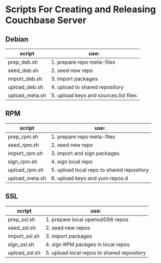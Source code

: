 # Scripts For Creating and Releasing Couchbase Server

## Debian

| script         |  use:                                        |
|----------------|----------------------------------------------|
| prep_deb.sh    |   1.  prepare repo meta-files                |
| seed_deb.sh    |   2.  seed new repo                          |
| import_deb.sh  |   3.  import packages                        |
| upload_deb.sh  |   4.  upload to shared repository            |
| upload_meta.sh |   5.  upload keys and sources.list files     |

## RPM

| script         |  use:                                        |
|----------------|----------------------------------------------|
| prep_rpm.sh    |   1.  prepare repo meta-files                |
| seed_rpm.sh    |   2.  seed new repo                          |
| import_rpm.sh  |   3.  import and sign packages               |
| sign_rpm.sh    |   4.  sign local repo                        |
| upload_rpm.sh  |   5.  upload local repo to shared repository |
| upload_meta.sh |   6.  upload keys and yum.repos.d            |

## SSL

| script         |  use:                                        |
|----------------|----------------------------------------------|
| prep_ssl.sh   |   1.  prepare local openssl098 repos          |
| seed_ssl.sh   |   2.  seed new repos                          |
| import_ssl.sh |   3.  import packages                         |
| sign_ssl.sh   |   4.  sign RPM packges in local repos         |
| upload_ssl.sh |   5.  upload local repos to shared repository |

